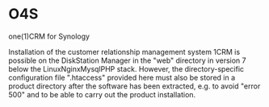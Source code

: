 # O4S
one(1)CRM for Synology 

Installation of the customer relationship management system 1CRM is possible on the DiskStation Manager in the "web" directory in version 7 below the LinuxNginxMysqlPHP stack.
However, the directory-specific configuration file ".htaccess" provided here must also be stored in a product directory after the software has been extracted, e.g. to avoid "error 500" and to be able to carry out the product installation.

